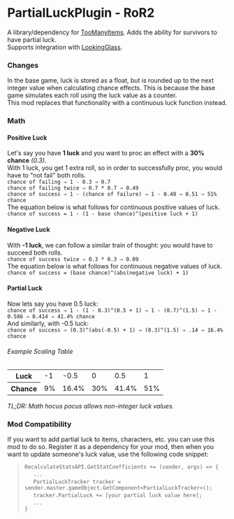 # PartialLuckPlugin - RoR2
A library/dependency for [TooManyItems](https://thunderstore.io/package/shirograhm/TooManyItems/). Adds the ability for survivors to have partial luck.  
Supports integration with [LookingGlass](https://thunderstore.io/package/DropPod/LookingGlass/).  

### Changes
In the base game, luck is stored as a float, but is rounded up to the next integer value when calculating chance effects. This is because the base game simulates each roll using the luck value as a counter.  
This mod replaces that functionality with a continuous luck function instead.  

### Math
#### Positive Luck
Let's say you have **1 luck** and you want to proc an effect with a **30% chance** *(0.3)*.  
With 1 luck, you get 1 extra roll, so in order to successfully proc, you would have to "not fail" both rolls.  
`chance of failing ⇒ 1 - 0.3 ⇒ 0.7`  
`chance of failing twice ⇒ 0.7 * 0.7 ⇒ 0.49`  
`chance of success ⇒ 1 - (chance of failure) ⇒ 1 - 0.49 ⇒ 0.51 ⇒ 51% chance`  
The equation below is what follows for continuous positive values of luck.  
`chance of success = 1 - (1 - base chance)^(positive luck + 1)`  
#### Negative Luck
With **-1 luck**, we can follow a similar train of thought: you would have to succeed both rolls.  
`chance of success twice ⇒ 0.3 * 0.3 ⇒ 0.09`  
The equation below is what follows for continuous negative values of luck.  
`chance of success = (base chance)^(abs(negative luck) + 1)`  
#### Partial Luck
Now lets say you have 0.5 luck:  
`chance of success ⇒ 1 - (1 - 0.3)^(0.5 + 1) ⇒ 1 - (0.7)^(1.5) ⇒ 1 - 0.586 ⇒ 0.414 ⇒ 41.4% chance`  
And similarly, with -0.5 luck:  
`chance of success ⇒ (0.3)^(abs(-0.5) + 1) ⇒ (0.3)^(1.5) ⇒ .14 ⇒ 16.4% chance`  
###### Example Scaling Table
<table>
  <tr>
    <th>Luck</th>
    <td>-1</th>
    <td>-0.5</th>
    <td>0</th>
    <td>0.5</th>
    <td>1</th>
  </tr>
  <tr>
    <th>Chance</td>
    <td>9%</td>
    <td>16.4%</td>
    <td>30%</td>
    <td>41.4%</td>
    <td>51%</td>
  </tr>
</table>

*TL;DR: Math hocus pocus allows non-integer luck values.*  

### Mod Compatibility
If you want to add partial luck to items, characters, etc. you can use this mod to do so. Register it as a dependency for your mod, then when you want to update someone's luck value, use the following code snippet:  
>`RecalculateStatsAPI.GetStatCoefficients += (sender, args) => {`  
>&nbsp;&nbsp;&nbsp;&nbsp;&nbsp;`...`  
>&nbsp;&nbsp;&nbsp;&nbsp;&nbsp;`PartialLuckTracker tracker = sender.master.gameObject.GetComponent<PartialLuckTracker>();`  
>&nbsp;&nbsp;&nbsp;&nbsp;&nbsp;`tracker.PartialLuck += [your partial luck value here];`  
>&nbsp;&nbsp;&nbsp;&nbsp;&nbsp;`...`  
>`}`  
